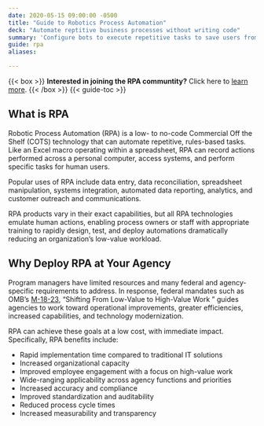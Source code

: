 ```yaml
---
date: 2020-05-15 09:00:00 -0500
title: "Guide to Robotics Process Automation"
deck: "Automate reptitive business processes without writing code"
summary: 'Configure bots to execute repetitive tasks to save users from performing mundane tasks repeatedly for the same process.'
guide: rpa
aliases:

---
```

{{< box >}}
**Interested in joining the RPA communtity?** Click here to [learn more](https://digital.gov/communities/rpa/).
{{< /box >}}
{{< guide-toc >}}
## What is RPA

Robotic Process Automation (RPA) is a low- to no-code Commercial Off the Shelf (COTS) technology that can automate repetitive, rules-based tasks. Like an Excel macro operating within a spreadsheet, RPA can record actions performed across a personal computer, access systems, and perform specific tasks for human users. 

Popular uses of RPA include data entry, data reconciliation, spreadsheet manipulation, systems integration, automated data reporting, analytics, and customer outreach and communications.

RPA products vary in their exact capabilities, but all RPA technologies emulate human actions, enabling process owners or staff with appropriate training to rapidly design, test, and deploy automations dramatically reducing an organization’s low-value workload. 


## Why Deploy RPA at Your Agency  
Program managers have limited resources and many federal and agency-specific requirements to address. In response, federal mandates such as OMB’s [M-18-23](https://www.whitehouse.gov/wp-content/uploads/2018/08/M-18-23.pdf), “Shifting From Low-Value to High-Value Work ” guides agencies to work toward operational improvements, greater efficiencies, increased capabilities, and technology modernization. 

RPA can achieve these goals at a low cost, with immediate impact. Specifically, RPA benefits include:

-   Rapid implementation time compared to traditional IT solutions
-   Increased organizational capacity
-   Improved employee engagement with a focus on high-value work
-   Wide-ranging applicability across agency functions and priorities
-   Increased accuracy and compliance
-   Improved standardization and auditability
-   Reduced process cycle times
-   Increased measurability and transparency